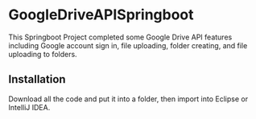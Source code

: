 # GoogleDriveAPISpringboot

This Springboot Project completed some Google Drive API features including Google account sign in, file uploading, folder creating, and file uploading to folders.

## Installation

Download all the code and put it into a folder, then import into Eclipse or IntelliJ IDEA.



